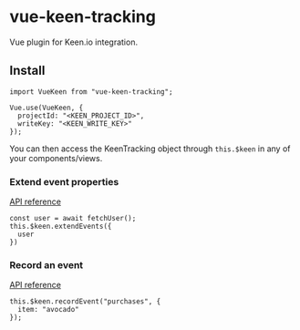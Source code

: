 # vue-keen-tracking

Vue plugin for Keen.io integration.

## Install

```
import VueKeen from "vue-keen-tracking";

Vue.use(VueKeen, {
  projectId: "<KEEN_PROJECT_ID>",
  writeKey: "<KEEN_WRITE_KEY>"
});
```

You can then access the KeenTracking object through `this.$keen` in any of your components/views.

### Extend event properties

[API reference](https://github.com/keen/keen-tracking.js/blob/master/docs/extend-events.md)

```
const user = await fetchUser();
this.$keen.extendEvents({
  user
})
```

### Record an event

[API reference](https://github.com/keen/keen-tracking.js/blob/master/docs/record-events.md)

```
this.$keen.recordEvent("purchases", {
  item: "avocado"
});
```
